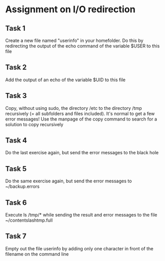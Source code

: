 # Assignment on I/O redirection

## Task 1
Create a new file named "userinfo" in your homefolder. Do this by redirecting the output of the echo command of the variable $USER to this file  

## Task 2
Add the output of an echo of the variable $UID to this file  

## Task 3
Copy, without using sudo, the directory /etc to the directory /tmp recursively (= all subfolders and files included). It's normal to get a few error messages! Use the manpage of the copy command to search for a solution to copy recursively  

## Task 4
Do the last exercise again, but send the error messages to the black hole

## Task 5
Do the same exercise again, but send the error messages to ~/backup.errors

## Task 6
Execute ls /tmp/* while sending the result and error messages to the file ~/contentslashtmp.full

## Task 7
Empty out the file userinfo by adding only one character in front of the filename on the command line 
